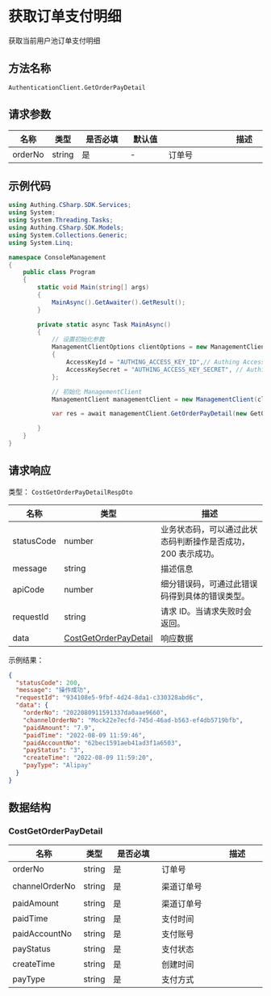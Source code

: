 # 获取订单支付明细

<!--
  警告⚠️：
  不要直接修改该文档，
  https://github.com/Authing/authing-docs-factory
  使用该项目进行生成
-->

<LastUpdated />

获取当前用户池订单支付明细

## 方法名称

`AuthenticationClient.GetOrderPayDetail`

## 请求参数

| 名称 | 类型 | <div style="width:80px">是否必填</div> | <div style="width:60px">默认值</div> | <div style="width:300px">描述</div> | <div style="width:200px">示例值</div> |
| ---- | ---- | ---- | ---- | ---- | ---- |
 | orderNo | string  | 是 | - | 订单号  | `2022080410062060e26f7fd6b9` |




## 示例代码

```csharp
using Authing.CSharp.SDK.Services;
using System;
using System.Threading.Tasks;
using Authing.CSharp.SDK.Models;
using System.Collections.Generic;
using System.Linq;

namespace ConsoleManagement
{
    public class Program
    {
        static void Main(string[] args)
        {
            MainAsync().GetAwaiter().GetResult();
        }

        private static async Task MainAsync()
        {
            // 设置初始化参数
            ManagementClientOptions clientOptions = new ManagementClientOptions
            {
                AccessKeyId = "AUTHING_ACCESS_KEY_ID",// Authing Access Key ID
                AccessKeySecret = "AUTHING_ACCESS_KEY_SECRET", // Authing Access Key Secret
            };

            // 初始化 ManagementClient
            ManagementClient managementClient = new ManagementClient(clientOptions);

            var res = await managementClient.GetOrderPayDetail(new GetOrderPayDetailDto { OrderNo = "AUTHING_ORDER_NO" });

        }
    }
}
```



  
## 请求响应

类型： `CostGetOrderPayDetailRespDto`

| 名称 | 类型 | 描述 |
| ---- | ---- | ---- |
| statusCode | number | 业务状态码，可以通过此状态码判断操作是否成功，200 表示成功。 |
| message | string | 描述信息 |
| apiCode | number | 细分错误码，可通过此错误码得到具体的错误类型。 |
| requestId | string | 请求 ID。当请求失败时会返回。 |
| data | <a href="#CostGetOrderPayDetail">CostGetOrderPayDetail</a> | 响应数据 |



示例结果：

```json
{
  "statusCode": 200,
  "message": "操作成功",
  "requestId": "934108e5-9fbf-4d24-8da1-c330328abd6c",
  "data": {
    "orderNo": "2022080911591337da0aae9660",
    "channelOrderNo": "Mock22e7ecfd-745d-46ad-b563-ef4db5719bfb",
    "paidAmount": "7.9",
    "paidTime": "2022-08-09 11:59:46",
    "paidAccountNo": "62bec1591aeb41ad3f1a6503",
    "payStatus": "3",
    "createTime": "2022-08-09 11:59:20",
    "payType": "Alipay"
  }
}
```

## 数据结构


### <a id="CostGetOrderPayDetail"></a> CostGetOrderPayDetail

| 名称 | 类型 | <div style="width:80px">是否必填</div> | <div style="width:300px">描述</div> | <div style="width:200px">示例值</div> |
| ---- |  ---- | ---- | ---- | ---- |
| orderNo | string | 是 | 订单号   |  `2022080911591337da0aae9660` |
| channelOrderNo | string | 是 | 渠道订单号   |  `Mock22e7ecfd-745d-46ad-b563-ef4db5719bfb` |
| paidAmount | string | 是 | 渠道订单号   |  `7.9` |
| paidTime | string | 是 | 支付时间   |  `2022-08-09 11:59:46` |
| paidAccountNo | string | 是 | 支付账号   |  `62bec1591aeb41ad3f1a6503` |
| payStatus | string | 是 | 支付状态   |  `3` |
| createTime | string | 是 | 创建时间   |  `2022-08-09 11:59:20` |
| payType | string | 是 | 支付方式   |  `Alipay` |



